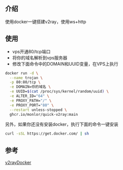 ## 介绍

使用docker一键搭建v2ray，使用ws+http

## 使用

* vps开通80/tcp端口
* 将你的域名解析到vps服务器
* 修改下面命令中的DOMAIN和UUID变量，在VPS上执行

```bash
docker run -d \
  --name trojan \
  -p 80:80/tcp \
  -e DOMAIN=你的域名 \
  -e UUID=$(cat /proc/sys/kernel/random/uuid) \
  -e ALTER_ID="64" \
  -e PROXY_PATH="/" \
  -e PROXY_PORT="80" \
  --restart unless-stopped \
  ghcr.io/monlor/quick-v2ray:main
```

另外，如果你还没有安装docker，执行下面的命令一键安装

```bash
curl -sSL https://get.docker.com/ | sh
```

## 参考

[v2rayDocker](https://github.com/pengchujin/v2rayDocker)